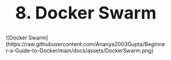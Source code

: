 <h1 style=font-size:45px align='center'>8. Docker Swarm</h1>
<figure markdown>
  ![Docker Swarm](https://raw.githubusercontent.com/Ananya2003Gupta/Beginner-s-Guide-to-Docker/main/docs/assets/DockerSwarm.png)
</figure>
